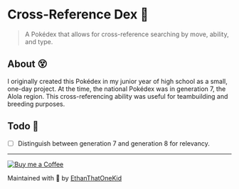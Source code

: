 # Cross-Reference Dex 🤞
> A Pokédex that allows for cross-reference searching by move, ability, and type.

## About 😵
I originally created this Pokédex in my junior year of high school as a small, one-day project.
At the time, the national Pokédex was in generation 7, the Alola region.
This cross-referencing ability was useful for teambuilding and breeding purposes.

## Todo 🔮
* [ ] Distinguish between generation 7 and generation 8 for relevancy.

---

[![Buy me a Coffee](https://img.shields.io/badge/buy%20me%20a-coffee-%23FF813F)][bmac]

Maintained with 💓 by [EthanThatOneKid][creator_site]

[bmac]: http://buymeacoff.ee/etok
[creator_site]: http://ethandavidson.com/